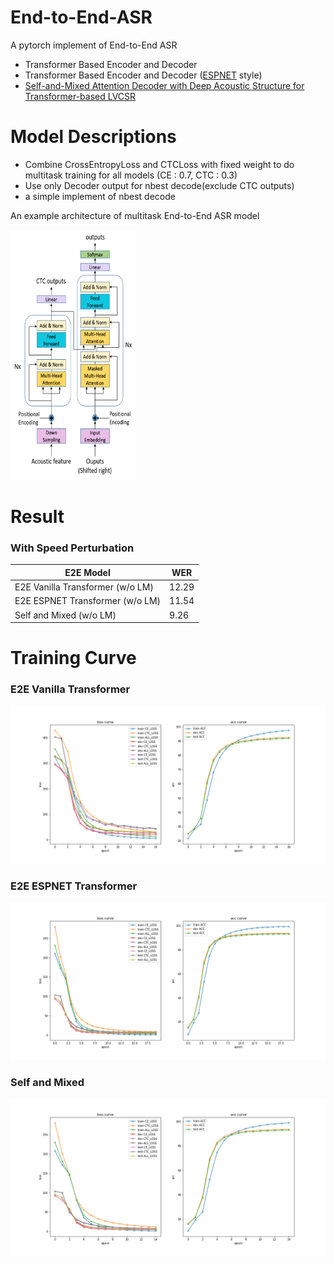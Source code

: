 # End-to-End-ASR

A pytorch implement of End-to-End ASR 

- Transformer Based Encoder and Decoder
- Transformer Based Encoder and Decoder ([ESPNET](https://github.com/espnet/espnet) style)
- [Self-and-Mixed Attention Decoder with Deep Acoustic Structure for Transformer-based LVCSR](https://arxiv.org/abs/2006.10407)

# Model Descriptions

- Combine CrossEntropyLoss and CTCLoss with fixed weight to do multitask training for all models (CE : 0.7, CTC : 0.3)
- Use only Decoder output for nbest decode(exclude CTC outputs)
- a simple implement of nbest decode 

An example architecture of multitask End-to-End ASR model

<img src="/README/E2E.png" width="200" height="400">

# Result

### With Speed Perturbation

E2E Model|WER
|---|---|
E2E Vanilla Transformer (w/o LM)|12.29
E2E ESPNET Transformer (w/o LM)|11.54
Self and Mixed (w/o LM)|9.26


# Training Curve

### E2E Vanilla Transformer

![E2E Vanilla Transformer](README/transformer_loss.png)

### E2E ESPNET Transformer

![E2E ESPNET Transformer](README/espnet_loss.png)

### Self and Mixed
![Self and Mixed](README/selfandmix_loss.png)

